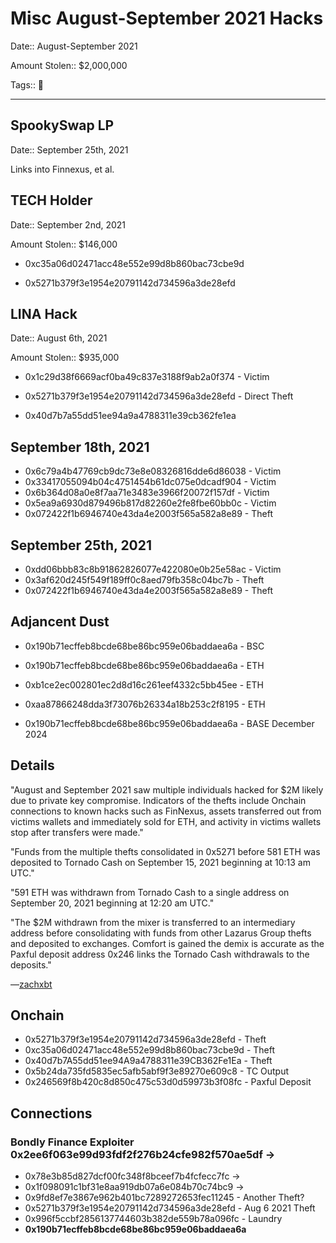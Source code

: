 # Misc August-September 2021 Hacks

Date:: August-September 2021

Amount Stolen:: $2,000,000

Tags:: 🔑

---


## SpookySwap LP

Date:: September 25th, 2021

Links into Finnexus, et al.



## TECH Holder

Date:: September 2nd, 2021

Amount Stolen:: $146,000

- 0xc35a06d02471acc48e552e99d8b860bac73cbe9d

- 0x5271b379f3e1954e20791142d734596a3de28efd




## LINA Hack

Date:: August 6th, 2021

Amount Stolen:: $935,000

- 0x1c29d38f6669acf0ba49c837e3188f9ab2a0f374 - Victim

- 0x5271b379f3e1954e20791142d734596a3de28efd - Direct Theft

- 0x40d7b7a55dd51ee94a9a4788311e39cb362fe1ea



## September 18th, 2021
- 0x6c79a4b47769cb9dc73e8e08326816dde6d86038 - Victim
- 0x33417055094b04c4751454b61dc075e0dcadf904 - Victim
- 0x6b364d08a0e8f7aa71e3483e3966f20072f157df - Victim
- 0x5ea9a6930d879496b817d82260e2fe8fbe60bb0c - Victim
- 0x072422f1b6946740e43da4e2003f565a582a8e89 - Theft


## September 25th, 2021
- 0xdd06bbb83c8b91862826077e422080e0b25e58ac - Victim
- 0x3af620d245f549f189ff0c8aed79fb358c04bc7b - Theft
- 0x072422f1b6946740e43da4e2003f565a582a8e89 - Theft



## Adjancent Dust

- 0x190b71ecffeb8bcde68be86bc959e06baddaea6a - BSC

- 0x190b71ecffeb8bcde68be86bc959e06baddaea6a - ETH
- 0xb1ce2ec002801ec2d8d16c261eef4332c5bb45ee - ETH
- 0xaa87866248dda3f73076b26334a18b253c2f8195 - ETH
- 0x190b71ecffeb8bcde68be86bc959e06baddaea6a - BASE December 2024



## Details

"August and September 2021 saw multiple individuals hacked for $2M likely due to private key compromise. Indicators of the thefts include Onchain connections to known hacks such as FinNexus, assets transferred out from victims wallets and immediately sold for ETH, and activity in victims wallets stop after transfers were made."

"Funds from the multiple thefts consolidated in 0x5271 before 581 ETH was deposited to Tornado Cash on September 15, 2021 beginning at 10:13 am UTC."

"591 ETH was withdrawn from Tornado Cash to a single address on September 20, 2021 beginning at 12:20 am UTC."

"The $2M withdrawn from the mixer is transferred to an intermediary address before consolidating with funds from other Lazarus Group thefts and deposited to exchanges. Comfort is gained the demix is accurate as the Paxful deposit address 0x246 links the Tornado Cash withdrawals to the deposits."

—[zachxbt](https://zachxbt.mirror.xyz/B0-UJtxN41cJhpPtKv0v2LZ8u-0PwZ4ecMPEdX4l8vE)


## Onchain
- 0x5271b379f3e1954e20791142d734596a3de28efd - Theft
- 0xc35a06d02471acc48e552e99d8b860bac73cbe9d - Theft
- 0x40d7b7A55dd51ee94A9a4788311e39CB362Fe1Ea - Theft
- 0x5b24da735fd5835ec5afb5abf9f3e89270e609c8 - TC Output
- 0x246569f8b420c8d850c475c53d0d59973b3f08fc - Paxful Deposit



## Connections


### Bondly Finance Exploiter 0x2ee6f063e99d93fdf2f276b24cfe982f570ae5df ->

- 0x78e3b85d827dcf00fc348f8bceef7b4fcfecc7fc ->
- 0x1f098091c1bf31e8aa919db07a6e084b70c74bc9 ->
- 0x9fd8ef7e3867e962b401bc7289272653fec11245 - Another Theft?
- 0x5271b379f3e1954e20791142d734596a3de28efd - Aug 6 2021 Theft
- 0x996f5ccbf2856137744603b382de559b78a096fc - Laundry
- **0x190b71ecffeb8bcde68be86bc959e06baddaea6a**


